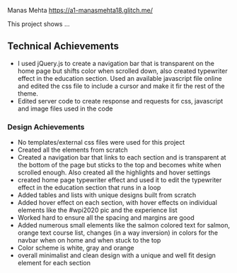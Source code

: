 Manas Mehta	
https://a1-manasmehta18.glitch.me/

This project shows ...

## Technical Achievements
- I used jQuery.js to create a navigation bar that is transparent on the home page but shifts color when scrolled down, also created typewriter effect in the education section. 
Used an available javascript file online and edited the css file to include a cursor and make it fir the rest of the theme. 
- Edited server code to create response and requests for css, javascript and image files used in the code

### Design Achievements
- No templates/external css files were used for this project
- Created all the elements from scratch
- Created a navigation bar that links to each section and is transparent at the bottom of the page but sticks to the top and becomes white when scrolled enough. 
Also created all the highlights and hover settings
- created home page typewriter effect and used it to edit the typewriter effect in the education section that runs in a loop
- Added tables and lists with unique designs built from scratch
- Added hover effect on each section, with hover effects on individual elements like the #wpi2020 pic and the experience list
- Worked hard to ensure all the spacing and margins are good
- Added numerous small elements like the salmon colored text for salmon, orange text course list, changes (in a way inversion) in colors for the navbar when on home and when
stuck to the top
- Color scheme is white, gray and orange
- overall minimalist and clean design with a unique and well fit design element for each section


